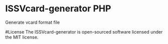 # ISSVcard-generator PHP
Generate vcard format file

#License
The ISSVcard-generator is open-sourced software licensed under the MIT license.
